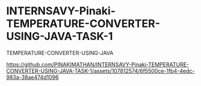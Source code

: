 # INTERNSAVY-Pinaki-TEMPERATURE-CONVERTER-USING-JAVA-TASK-1
TEMPERATURE-CONVERTER-USING-JAVA


https://github.com/PINAKIMATHAN/INTERNSAVY-Pinaki-TEMPERATURE-CONVERTER-USING-JAVA-TASK-1/assets/107812574/6f5500ce-1fb4-4edc-983a-38ae474d1096

